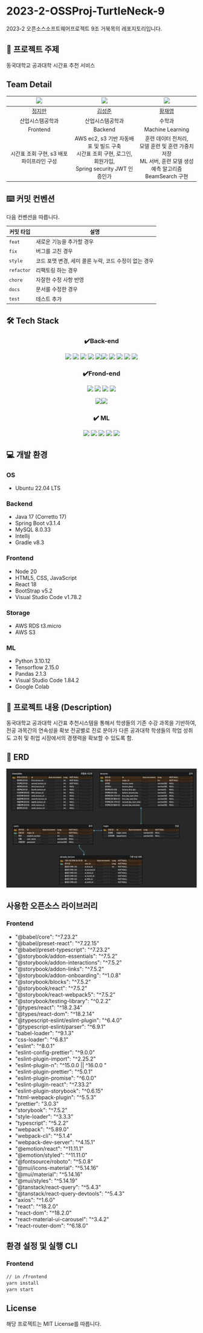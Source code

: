 # 2023-2-OSSProj-TurtleNeck-9

2023-2 오픈소스소프트웨어프로젝트 
9조 거북목의 레포지토리입니다.

## 📌 프로젝트 주제

동국대학교 공과대학 시간표 추천 서비스

## Team Detail

<!--

| 이름   | 전공           | E-mail |
| ------ | -------------- | ------------------- |
| 정지만 | 산업시스템공학과 | wlaks2317@gmail.com |
| 김성준 | 산업시스템공학과 | jobcho6320@naver.com |
| 황재영 | 수학과        | jaey0913@dongguk.edu | -->

<div>

|<img src="https://avatars.githubusercontent.com/u/67041750?v=4" width="80">|         <img src="https://avatars.githubusercontent.com/u/89504367?v=4" width="80">         | <img src="https://avatars.githubusercontent.com/hwangjy0913" width="80"> |
|:---:|:-------------------------------------------------------------------------------------------:|:------------------------------------------------------------------------:|
|[정지만](https://github.com/jjm2317)|                            [김성준](https://github.com/SeongJoon-K)                            |                  [황재영](https://github.com/hwangjy0913)                   |
|산업시스템공학과|                                          산업시스템공학과                                           |                                   수학과                                    |
|Frontend|                                           Backend                                           |                             Machine Learning                             |
| 시간표 조회 구현, s3 배포 파이프라인 구성   |   AWS ec2, s3 기반 자동배포 및 빌드 구축  <br/>시간표 조회 구현, 로그인, 회원가입, <br/>Spring security JWT 인증인가   |         훈련 데이터 전처리, <br/> 모델 훈련 및 훈련 가중치 저장 <br/> ML 서버, 훈련 모델 생성 <br/> 예측 알고리즘 BeamSearch 구현            |

</div>

## ⌨️ 커밋 컨벤션 

다음 컨벤션을 따릅니다.

| 커밋 타입 | 설명                               |
|-----------|----------------------------------|
| `feat`    | 새로운 기능을 추가할 경우                   |
| `fix`     | 버그를 고친 경우                        |
| `style`   | 코드 포맷 변경, 세미 콜론 누락, 코드 수정이 없는 경우 |
| `refactor`| 리팩토링 하는 경우                       |
| `chore`   | 자잘한 수정 사항 반영                     |
| `docs`    | 문서를 수정한 경우                       |
| `test`    | 테스트 추가                           |
## 🛠️ Tech Stack

<div align=center>

### ✔️Back-end
  
  <img src="https://img.shields.io/badge/amazon codedeploy-4479A1?style=for-the-badge&logo=amazon d&logoColor=white">
  <img src="https://img.shields.io/badge/amazon ec2-FF9900?style=for-the-badge&logo=amazon ec2&logoColor=white">
<img src="https://img.shields.io/badge/amazon rds-Fz1100?style=for-the-badge&logo=amazon rds&logoColor=white">
<img src="https://img.shields.io/badge/amazon s3-569A31?style=for-the-badge&logo=amazon s3&logoColor=white">
<img src="https://img.shields.io/badge/intellijidea-000000?style=for-the-badge&logo=IntelliJ&logoColor=white"><img src="https://img.shields.io/badge/github-181717?style=for-the-badge&logo=github&logoColor=white">
  <img src="https://img.shields.io/badge/fontawesome-528DD7?style=for-the-badge&logo=fontawesome&logoColor=white">


<img src="https://img.shields.io/badge/springboot-6DB33F?style=for-the-badge&logo=springboot&logoColor=white">
  <img src="https://img.shields.io/badge/mysql-4479A1?style=for-the-badge&logo=mysql&logoColor=white">
<img src="https://img.shields.io/badge/ubuntu-E95420?style=for-the-badge&logo=ubuntu&logoColor=white">

### ✔️Frond-end

  <img src="https://img.shields.io/badge/html5-E34F26?style=for-the-badge&logo=html5&logoColor=white">
  <img src="https://img.shields.io/badge/css3-1572B6?style=for-the-badge&logo=css3&logoColor=white">
  <img src="https://img.shields.io/badge/javascript-F7DF1E?style=for-the-badge&logo=javascript&logoColor=black">
  <img src="https://img.shields.io/badge/React-61DAFB?style=for-the-badge&logo=React&logoColor=black">

  <img src="https://img.shields.io/badge/Redux-764ABC?style=for-the-badge&logo=Redux&logoColor=purple"><img src="https://img.shields.io/badge/Next.js-000000?style=for-the-badge&logo=Next.js&logoColor=white">


### ✔️ ML
  <img src="https://img.shields.io/badge/tensorflow-black?style=for-the-badge&logo=tensorflow">
  <img src="https://img.shields.io/badge/Pandas-blue?style=for-the-badge&logo=pandas">
  <img src="https://img.shields.io/badge/Google%20Colab-orange?style=for-the-badge">
  <img src="https://img.shields.io/badge/flask-black?style=for-the-badge&logo=Flask">
  <img src="https://img.shields.io/badge/numpy-white?style=for-the-badge&logo=NumPy&logoColor=black">
</div>

## 💻 개발 환경

### OS

- Ubuntu 22.04 LTS

### Backend
- Java 17 (Corretto 17)
- Spring Boot v3.1.4
- MySQL 8.0.33
- Intellij
- Gradle v8.3

### Frontend
- Node 20
- HTML5, CSS, JavaScript
- React 18
- BootStrap v5.2
- Visual Studio Code v1.78.2

### Storage
- AWS RDS t3.micro
- AWS S3

### ML
- Python 3.10.12
- Tensorflow 2.15.0
- Pandas 2.1.3
- Visual Studio Code 1.84.2
- Google Colab


## 📌 프로젝트 내용 (Description)

동국대학교 공과대학 시간표 추천시스템을 통해서 학생들의 기존 수강 과목을 기반하여, 전공 과목간의 연속성을 확보
전공별로 진로 분야가 다른 공과대학 학생들의 학업 성취도 고취 및 취업 시장에서의 경쟁력을 확보할 수 있도록 함.

## 🛒 ERD

![](docs/images/ERD.png)

##  사용한 오픈소스 라이브러리 


### Frontend

- "@babel/core": "^7.23.2"
- "@babel/preset-react": "^7.22.15"
- "@babel/preset-typescript": "^7.23.2"
- "@storybook/addon-essentials": "^7.5.2"
- "@storybook/addon-interactions": "^7.5.2"
- "@storybook/addon-links": "^7.5.2"
- "@storybook/addon-onboarding": "^1.0.8"
- "@storybook/blocks": "^7.5.2"
- "@storybook/react": "^7.5.2"
- "@storybook/react-webpack5": "^7.5.2"
- "@storybook/testing-library": "^0.2.2"
- "@types/react": "^18.2.34"
- "@types/react-dom": "^18.2.14"
- "@typescript-eslint/eslint-plugin": "^6.4.0"
- "@typescript-eslint/parser": "^6.9.1"
- "babel-loader": "^9.1.3"
- "css-loader": "^6.8.1"
- "eslint": "^8.0.1"
- "eslint-config-prettier": "^9.0.0"
- "eslint-plugin-import": "^2.25.2"
- "eslint-plugin-n": "^15.0.0 || ^16.0.0 "
- "eslint-plugin-prettier": "^5.0.1"
- "eslint-plugin-promise": "^6.0.0"
- "eslint-plugin-react": "^7.33.2"
- "eslint-plugin-storybook": "^0.6.15"
- "html-webpack-plugin": "^5.5.3"
- "prettier": "3.0.3"
- "storybook": "^7.5.2"
- "style-loader": "^3.3.3"
- "typescript": "^5.2.2"
- "webpack": "^5.89.0"
- "webpack-cli": "^5.1.4"
- "webpack-dev-server": "^4.15.1"
- "@emotion/react": "^11.11.1"
- "@emotion/styled": "^11.11.0"
- "@fontsource/roboto": "^5.0.8"
- "@mui/icons-material": "^5.14.16"
- "@mui/material": "^5.14.16"
- "@mui/styles": "^5.14.19"
- "@tanstack/react-query": "^5.4.3"
- "@tanstack/react-query-devtools": "^5.4.3"
- "axios": "^1.6.0"
- "react": "^18.2.0"
- "react-dom": "^18.2.0"
- "react-material-ui-carousel": "^3.4.2"
- "react-router-dom": "^6.18.0"


## 환경 설정 및 실행 CLI

### Frontend

```bash
// in /frontend
yarn install
yarn start
```


## License

해당 프로젝트는 MIT License를 따릅니다.
